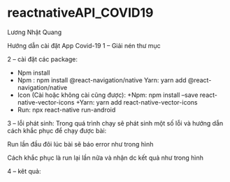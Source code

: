 # reactnativeAPI_COVID19
Lương Nhật Quang

Hướng dẫn cài đặt App Covid-19
1 – Giải nén thư mục

2 – cài đặt các package:
-	Npm install
-	Npm : npm install @react-navigation/native
Yarn: yarn add @react-navigation/native
-	Icon (Cài hoặc không cài cũng được):
+Npm: npm install –save react-native-vector-icons
+Yarn: yarn add react-native-vector-icons
-	Run: npx react-native run-android

3 – lỗi phát sinh:
Trong quá trình chạy sẽ phát sinh một số lỗi và hướng dẫn cách khắc phục để chạy được bài:

Run lần đầu đôi lúc bài sẽ báo error như trong hình  
 
Cách khắc phục là run lại lần nữa và nhận dc kết quả như trong hình
 









4 – kêt quả:
 

